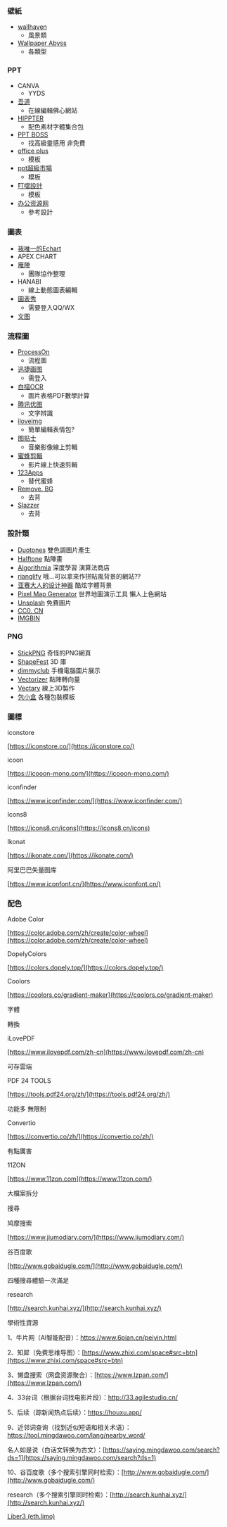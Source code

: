 ### 壁紙  
- [wallhaven](https://wallhaven.cc/)  
    - 風景類  
- [Wallpaper Abyss](https://wall.alphacoders.com/)  
	- 各類型

### PPT
- CANVA  
    - YYDS  
- [吾道](https://www.woodo.cn/template/)  
	- 在線編輯佛心網站  
- [HIPPTER](https://www.hippter.com/)  
	- 配色素材字體集合包  
- [PPT BOSS](https://www.pptboss.com/)  
	 - 找高級靈感用 非免費  
- [office plus](https://www.officeplus.cn/List.shtml?cat=PPT)  
	- 模板  
- [ppt超級市場](https://www.google.com/url?sa=t&rct=j&q=&esrc=s&source=web&cd=&cad=rja&uact=8&ved=2ahUKEwjP3OnvovbyAhXMLqYKHd6FD2YQFnoECAkQAQ&url=https%3A%2F%2Fpptsupermarket.com%2F&usg=AOvVaw0UkinPrP5YHAwfvrcR6kDh)  
    - 模板  
- [叮噹設計](https://www.google.com/url?sa=t&rct=j&q=&esrc=s&source=web&cd=&cad=rja&uact=8&ved=2ahUKEwiluKH5ovbyAhV6KqYKHW7AAFYQFnoECAoQAw&url=https%3A%2F%2Fwww.dingdangsheji.com%2F&usg=AOvVaw1sig0D5tvD3GEXyjB10uet)  
	- 模板  
- [办公资源网](https://www.bangongziyuan.com/)  
	- 參考設計

### 圖表  
- [我唯一的Echart](https://echarts.apache.org/examples/zh/index.html#chart-type-bar)  
- APEX CHART
- [雁陣](http://www.geeseteam.com/)  
   - 團隊協作整理  
- HANABI  
   - 線上動態圖表編輯  
- [圖表秀](https://sso.tubiaoxiu.com/login?service=https://www.tubiaoxiu.com/srv/login/cas)  
   - 需要登入QQ/WX  
- [文图](https://wentu.io/)

### 流程圖  
- [ProcessOn](https://www.processon.com/)  
	- 流程圖  
- [迅捷画图](https://www.liuchengtu.com/)  
	- 需登入
- [白描OCR](https://web.baimiaoapp.com/)
	- 圖片表格PDF數學計算
- [腾讯优图](https://open.youtu.qq.com/#/open/experience/general)
	- 文字辨識
- [iloveimg](https://www.iloveimg.com/zh-cn)
	- 簡單編輯表情包?
- [图贴士](https://www.tutieshi.com/)
	- 音樂影像線上剪輯
- [蜜蜂剪輯](https://beecut.cn/)
	- 影片線上快速剪輯
- [123Apps](https://123apps.com/cn/)
	- 替代蜜蜂
- [Remove. BG](https://www.remove.bg/zh)
	- 去背
- [Slazzer](https://www.slazzer.com/)
	- 去背

### 設計類
- [Duotones](https://duotones.co/)
	雙色調圖片產生
- [Halftone](https://xoihazard.com/tools/halftone/)
	點陣畫
- [Algorithmia](https://demos.algorithmia.com/colorize-photos)
	深度學習 演算法商店
- [rianglify](https://trianglify.io/)
	哦...可以拿來作拼貼風背景的網站??
- [亚赛大人的设计神器](https://wangyasai.github.io/designtools.html)
	酷炫字體背景
- [Pixel Map Generator](https://pixelmap.amcharts.com/#)
	世界地圖演示工具 懶人上色網站
- [Unsplash](https://unsplash.com/)
	免費圖片
- [CC0. CN](https://cc0.cn/)
- [IMGBIN](https://imgbin.com/)

### PNG

- [StickPNG](https://www.stickpng.com/)
	奇怪的PNG網頁
- [ShapeFest](https://www.shapefest.com/)
	3D 庫
- [dimmyclub](http://dimmy.club/)
	手機電腦圖片展示
- [Vectorizer](https://www.vectorizer.io/)
	點陣轉向量
- [Vectary](https://www.vectary.com/)
	線上3D製作
- [包小盒](https://www.baoxiaohe.com/)
	各種包裝模板

### 圖標

iconstore

[https://iconstore.co/](https://iconstore.co/)

icoon

[https://icooon-mono.com/](https://icooon-mono.com/)

iconfinder

[https://www.iconfinder.com/](https://www.iconfinder.com/)

Icons8

[https://icons8.cn/icons](https://icons8.cn/icons)

Ikonat

[https://ikonate.com/](https://ikonate.com/)

阿里巴巴矢量图库

[https://www.iconfont.cn/](https://www.iconfont.cn/)

### 配色

Adobe Color

[https://color.adobe.com/zh/create/color-wheel](https://color.adobe.com/zh/create/color-wheel)

DopelyColors

[https://colors.dopely.top/](https://colors.dopely.top/)

Coolors

[https://coolors.co/gradient-maker](https://coolors.co/gradient-maker)

字體

轉換

iLovePDF

[https://www.ilovepdf.com/zh-cn](https://www.ilovepdf.com/zh-cn)

可存雲端

PDF 24 TOOLS

[https://tools.pdf24.org/zh/](https://tools.pdf24.org/zh/)

功能多 無限制

Convertio

[https://convertio.co/zh/](https://convertio.co/zh/)

有點厲害

11ZON

[https://www.11zon.com](https://www.11zon.com/)

大檔案拆分

搜尋

鸠摩搜索

[https://www.jiumodiary.com/](https://www.jiumodiary.com/)

谷百度歌

[http://www.gobaidugle.com/](http://www.gobaidugle.com/)

四種搜尋體驗一次滿足

research

[http://search.kunhai.xyz/](http://search.kunhai.xyz/)

學術性資源

1、牛片网（AI智能配音）：https://www.6pian.cn/peiyin.html

2、知犀（免费思维导图）：[https://www.zhixi.com/space#src=btn](https://www.zhixi.com/space#src=btn)

3、懒盘搜索（网盘资源聚合）：[https://www.lzpan.com/](https://www.lzpan.com/)

4、33台词（根据台词找电影片段）：http://33.agilestudio.cn/

5、后续（踪新闻热点后续）：https://houxu.app/

9、近邻词查询（找到近似短语和相关术语）：https://tool.mingdawoo.com/lang/nearby_word/

名人如是说（白话文转换为古文）：[https://saying.mingdawoo.com/search?ds=1](https://saying.mingdawoo.com/search?ds=1)

10、谷百度歌（多个搜索引擎同时检索）：[http://www.gobaidugle.com/](http://www.gobaidugle.com/)

research（多个搜索引擎同时检索）：[http://search.kunhai.xyz/](http://search.kunhai.xyz/)

[Liber3 (eth.limo)](https://liber3.eth.limo/)